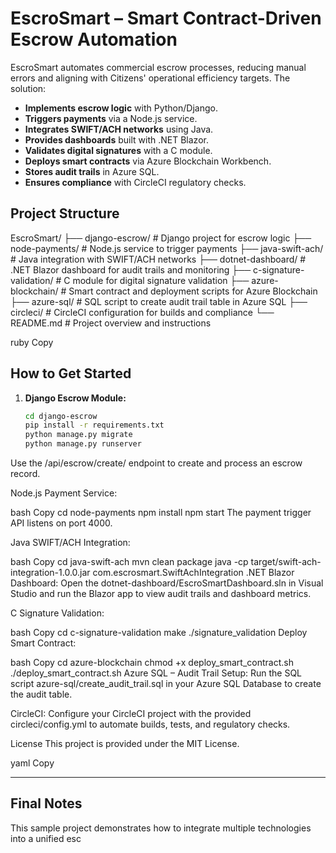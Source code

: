 # EscroSmart – Smart Contract-Driven Escrow Automation

EscroSmart automates commercial escrow processes, reducing manual errors and aligning with Citizens' operational efficiency targets. The solution:

- **Implements escrow logic** with Python/Django.
- **Triggers payments** via a Node.js service.
- **Integrates SWIFT/ACH networks** using Java.
- **Provides dashboards** built with .NET Blazor.
- **Validates digital signatures** with a C module.
- **Deploys smart contracts** via Azure Blockchain Workbench.
- **Stores audit trails** in Azure SQL.
- **Ensures compliance** with CircleCI regulatory checks.

## Project Structure

EscroSmart/ ├── django-escrow/ # Django project for escrow logic ├── node-payments/ # Node.js service to trigger payments ├── java-swift-ach/ # Java integration with SWIFT/ACH networks ├── dotnet-dashboard/ # .NET Blazor dashboard for audit trails and monitoring ├── c-signature-validation/ # C module for digital signature validation ├── azure-blockchain/ # Smart contract and deployment scripts for Azure Blockchain ├── azure-sql/ # SQL script to create audit trail table in Azure SQL ├── circleci/ # CircleCI configuration for builds and compliance └── README.md # Project overview and instructions

ruby
Copy

## How to Get Started

1. **Django Escrow Module:**
   ```bash
   cd django-escrow
   pip install -r requirements.txt
   python manage.py migrate
   python manage.py runserver
Use the /api/escrow/create/ endpoint to create and process an escrow record.

Node.js Payment Service:

bash
Copy
cd node-payments
npm install
npm start
The payment trigger API listens on port 4000.

Java SWIFT/ACH Integration:

bash
Copy
cd java-swift-ach
mvn clean package
java -cp target/swift-ach-integration-1.0.0.jar com.escrosmart.SwiftAchIntegration
.NET Blazor Dashboard: Open the dotnet-dashboard/EscroSmartDashboard.sln in Visual Studio and run the Blazor app to view audit trails and dashboard metrics.

C Signature Validation:

bash
Copy
cd c-signature-validation
make
./signature_validation
Deploy Smart Contract:

bash
Copy
cd azure-blockchain
chmod +x deploy_smart_contract.sh
./deploy_smart_contract.sh
Azure SQL – Audit Trail Setup: Run the SQL script azure-sql/create_audit_trail.sql in your Azure SQL Database to create the audit table.

CircleCI: Configure your CircleCI project with the provided circleci/config.yml to automate builds, tests, and regulatory checks.

License
This project is provided under the MIT License.

yaml
Copy

---

## Final Notes

This sample project demonstrates how to integrate multiple technologies into a unified esc